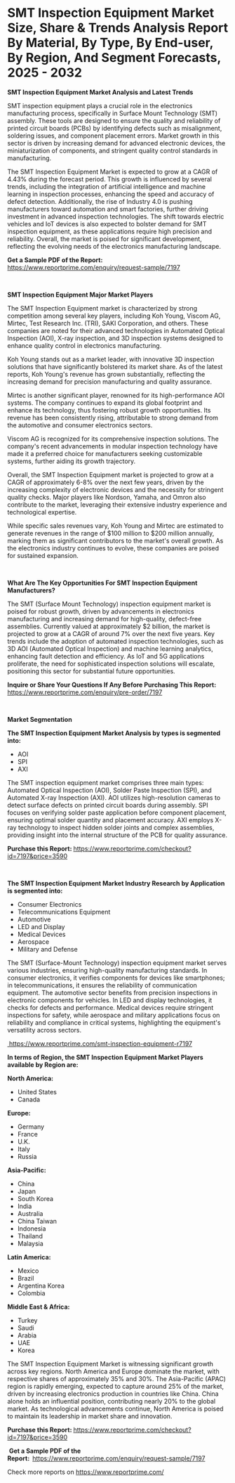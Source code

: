 <p><h1>SMT Inspection Equipment Market Size, Share & Trends Analysis Report By Material, By Type, By End-user, By Region, And Segment Forecasts, 2025 - 2032</h1></p><p><strong>SMT Inspection Equipment Market Analysis and Latest Trends</strong></p>
<p><p>SMT inspection equipment plays a crucial role in the electronics manufacturing process, specifically in Surface Mount Technology (SMT) assembly. These tools are designed to ensure the quality and reliability of printed circuit boards (PCBs) by identifying defects such as misalignment, soldering issues, and component placement errors. Market growth in this sector is driven by increasing demand for advanced electronic devices, the miniaturization of components, and stringent quality control standards in manufacturing.</p><p>The SMT Inspection Equipment Market is expected to grow at a CAGR of 4.43% during the forecast period. This growth is influenced by several trends, including the integration of artificial intelligence and machine learning in inspection processes, enhancing the speed and accuracy of defect detection. Additionally, the rise of Industry 4.0 is pushing manufacturers toward automation and smart factories, further driving investment in advanced inspection technologies. The shift towards electric vehicles and IoT devices is also expected to bolster demand for SMT inspection equipment, as these applications require high precision and reliability. Overall, the market is poised for significant development, reflecting the evolving needs of the electronics manufacturing landscape.</p></p>
<p><strong>Get a Sample PDF of the Report:&nbsp;</strong> <a href="https://www.reportprime.com/enquiry/request-sample/7197?utm_campaign=3352&utm_medium=2&utm_source=Github&utm_content=ia&utm_term=19032025&utm_id=smt-inspection-equipment">https://www.reportprime.com/enquiry/request-sample/7197</a></p>
<p>&nbsp;</p>
<p><strong>SMT Inspection Equipment Major Market Players</strong></p>
<p><p>The SMT Inspection Equipment market is characterized by strong competition among several key players, including Koh Young, Viscom AG, Mirtec, Test Research Inc. (TRI), SAKI Corporation, and others. These companies are noted for their advanced technologies in Automated Optical Inspection (AOI), X-ray inspection, and 3D inspection systems designed to enhance quality control in electronics manufacturing.</p><p>Koh Young stands out as a market leader, with innovative 3D inspection solutions that have significantly bolstered its market share. As of the latest reports, Koh Young's revenue has grown substantially, reflecting the increasing demand for precision manufacturing and quality assurance.</p><p>Mirtec is another significant player, renowned for its high-performance AOI systems. The company continues to expand its global footprint and enhance its technology, thus fostering robust growth opportunities. Its revenue has been consistently rising, attributable to strong demand from the automotive and consumer electronics sectors.</p><p>Viscom AG is recognized for its comprehensive inspection solutions. The company's recent advancements in modular inspection technology have made it a preferred choice for manufacturers seeking customizable systems, further aiding its growth trajectory.</p><p>Overall, the SMT Inspection Equipment market is projected to grow at a CAGR of approximately 6-8% over the next few years, driven by the increasing complexity of electronic devices and the necessity for stringent quality checks. Major players like Nordson, Yamaha, and Omron also contribute to the market, leveraging their extensive industry experience and technological expertise.</p><p>While specific sales revenues vary, Koh Young and Mirtec are estimated to generate revenues in the range of $100 million to $200 million annually, marking them as significant contributors to the market's overall growth. As the electronics industry continues to evolve, these companies are poised for sustained expansion.</p></p>
<p>&nbsp;</p>
<p><strong>What Are The Key Opportunities For SMT Inspection Equipment Manufacturers?</strong></p>
<p><p>The SMT (Surface Mount Technology) inspection equipment market is poised for robust growth, driven by advancements in electronics manufacturing and increasing demand for high-quality, defect-free assemblies. Currently valued at approximately $2 billion, the market is projected to grow at a CAGR of around 7% over the next five years. Key trends include the adoption of automated inspection technologies, such as 3D AOI (Automated Optical Inspection) and machine learning analytics, enhancing fault detection and efficiency. As IoT and 5G applications proliferate, the need for sophisticated inspection solutions will escalate, positioning this sector for substantial future opportunities.</p></p>
<p><strong>Inquire or Share Your Questions If Any Before Purchasing This Report:</strong> <a href="https://www.reportprime.com/enquiry/pre-order/7197?utm_campaign=3352&utm_medium=2&utm_source=Github&utm_content=ia&utm_term=19032025&utm_id=smt-inspection-equipment">https://www.reportprime.com/enquiry/pre-order/7197</a></p>
<p>&nbsp;</p>
<p><strong>Market Segmentation</strong></p>
<p><strong>The SMT Inspection Equipment Market Analysis by types is segmented into:</strong></p>
<p><ul><li>AOI</li><li>SPI</li><li>AXI</li></ul></p>
<p><p>The SMT inspection equipment market comprises three main types: Automated Optical Inspection (AOI), Solder Paste Inspection (SPI), and Automated X-ray Inspection (AXI). AOI utilizes high-resolution cameras to detect surface defects on printed circuit boards during assembly. SPI focuses on verifying solder paste application before component placement, ensuring optimal solder quantity and placement accuracy. AXI employs X-ray technology to inspect hidden solder joints and complex assemblies, providing insight into the internal structure of the PCB for quality assurance.</p></p>
<p><strong>Purchase this Report:&nbsp;</strong><a href="https://www.reportprime.com/checkout?id=7197&price=3590&utm_campaign=3352&utm_medium=2&utm_source=Github&utm_content=ia&utm_term=19032025&utm_id=smt-inspection-equipment">https://www.reportprime.com/checkout?id=7197&price=3590</a></p>
<p>&nbsp;</p>
<p><strong>The SMT Inspection Equipment Market Industry Research by Application is segmented into:</strong></p>
<p><ul><li>Consumer Electronics</li><li>Telecommunications Equipment</li><li>Automotive</li><li>LED and Display</li><li>Medical Devices</li><li>Aerospace</li><li>Military and Defense</li></ul></p>
<p><p>The SMT (Surface-Mount Technology) inspection equipment market serves various industries, ensuring high-quality manufacturing standards. In consumer electronics, it verifies components for devices like smartphones; in telecommunications, it ensures the reliability of communication equipment. The automotive sector benefits from precision inspections in electronic components for vehicles. In LED and display technologies, it checks for defects and performance. Medical devices require stringent inspections for safety, while aerospace and military applications focus on reliability and compliance in critical systems, highlighting the equipment's versatility across sectors.</p></p>
<p><a href="https://www.reportprime.com/smt-inspection-equipment-r7197?utm_campaign=3352&utm_medium=2&utm_source=Github&utm_content=ia&utm_term=19032025&utm_id=smt-inspection-equipment">&nbsp;https://www.reportprime.com/smt-inspection-equipment-r7197</a></p>
<p><strong>In terms of Region, the SMT Inspection Equipment Market Players available by Region are:</strong></p>
<p>
    <p> <strong> North America: </strong>
        <ul>
            <li>United States</li>
            <li>Canada</li>
        </ul>
        </p> 
    <p> <strong> Europe: </strong>
        <ul>
            <li>Germany</li>
            <li>France</li>
            <li>U.K.</li>
            <li>Italy</li>
            <li>Russia</li>
        </ul>
        </p> 
    <p> <strong> Asia-Pacific: </strong>
        <ul>
            <li>China</li>
            <li>Japan</li>
            <li>South Korea</li>
            <li>India</li>
            <li>Australia</li>
            <li>China Taiwan</li>
            <li>Indonesia</li>
            <li>Thailand</li>
            <li>Malaysia</li>
        </ul>
        </p> 
    <p> <strong> Latin America: </strong>
        <ul>
            <li>Mexico</li>
            <li>Brazil</li>
            <li>Argentina Korea</li>
            <li>Colombia</li>
        </ul>
        </p> 
    <p> <strong> Middle East & Africa: </strong>
        <ul>
            <li>Turkey</li>
            <li>Saudi</li>
            <li>Arabia</li>
            <li>UAE</li>
            <li>Korea</li>
        </ul>
    </p>
    </p>
<p><p>The SMT Inspection Equipment Market is witnessing significant growth across key regions. North America and Europe dominate the market, with respective shares of approximately 35% and 30%. The Asia-Pacific (APAC) region is rapidly emerging, expected to capture around 25% of the market, driven by increasing electronics production in countries like China. China alone holds an influential position, contributing nearly 20% to the global market. As technological advancements continue, North America is poised to maintain its leadership in market share and innovation.</p></p>
<p><strong>Purchase this Report: </strong><a href="https://www.reportprime.com/checkout?id=7197&price=3590&utm_campaign=3352&utm_medium=2&utm_source=Github&utm_content=ia&utm_term=19032025&utm_id=smt-inspection-equipment">https://www.reportprime.com/checkout?id=7197&price=3590</a></p>
<p>&nbsp;<strong>Get a Sample PDF of the Report:&nbsp;&nbsp;</strong><a href="https://www.reportprime.com/enquiry/request-sample/7197?utm_campaign=3352&utm_medium=2&utm_source=Github&utm_content=ia&utm_term=19032025&utm_id=smt-inspection-equipment">https://www.reportprime.com/enquiry/request-sample/7197</a></p>
<p><strong></strong></p>
<p>Check more reports on <a href="https://www.reportprime.com/?utm_campaign=3352&utm_medium=2&utm_source=Github&utm_content=ia&utm_term=19032025&utm_id=smt-inspection-equipment">https://www.reportprime.com/</a></p>